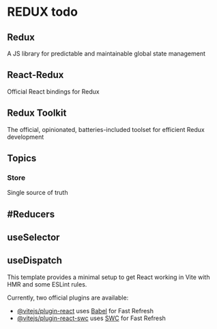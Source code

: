 # REDUX todo


## Redux
A JS library for predictable and maintainable global state management

## React-Redux
Official React bindings for Redux

## Redux Toolkit
The official, opinionated, batteries-included toolset for efficient Redux development

## Topics

### Store
Single source of truth
## #Reducers
## useSelector
## useDispatch

This template provides a minimal setup to get React working in Vite with HMR and some ESLint rules.

Currently, two official plugins are available:

- [@vitejs/plugin-react](https://github.com/vitejs/vite-plugin-react/blob/main/packages/plugin-react/README.md) uses [Babel](https://babeljs.io/) for Fast Refresh
- [@vitejs/plugin-react-swc](https://github.com/vitejs/vite-plugin-react-swc) uses [SWC](https://swc.rs/) for Fast Refresh
